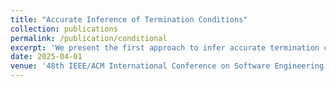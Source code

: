 ```yaml
---
title: "Accurate Inference of Termination Conditions"
collection: publications
permalink: /publication/conditional
excerpt: 'We present the first approach to infer accurate termination conditions of programs. It builds on a simple but effective framework where non-terminating states are iteratively identified and removed, and a termination prover is employed to validate the current condition. We instantiate the framework with data-driven provers and design a multi-way data sharing mechanism to enhance their interaction. Our proofs show that this method is correct, accurate, terminating, and relatively complete. Additionally, we introduce generalization techniques for recurrent sets to accelerate the iteration process. Evaluation on a benchmark of programs from the literature shows that our implementation significantly outperforms the state-of-the-art tool Acabar, producing much more accurate termination conditions, with the proposed techniques playing a crucial role in speeding up the convergence of the process.'
date: 2025-04-01
venue: '48th IEEE/ACM International Conference on Software Engineering (ICSE 2026, Research Track)'
---
```

